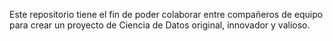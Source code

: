 Este repositorio tiene el fin de poder colaborar entre compañeros de equipo para crear un proyecto de Ciencia de Datos original, innovador y valioso. 
